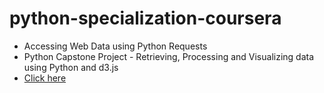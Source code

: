 # python-specialization-coursera
 
- Accessing Web Data using Python Requests
- Python Capstone Project - Retrieving, Processing and Visualizing data using Python and d3.js
 - [Click here](https://github.com/RSreeCharitha/python-specialization-coursera/blob/master/coronavirus-dataset/index.html)
